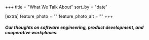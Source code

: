 +++
title = "What We Talk About"
sort_by = "date"

[extra]
feature_photo = ""
feature_photo_alt = ""
+++

##### Our thoughts on software engineering, product development, and cooperative workplaces.